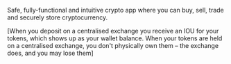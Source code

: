 Safe, fully-functional and intuitive crypto app where you can buy, sell, trade and securely store cryptocurrency.

[When you deposit on a centralised exchange you receive an IOU for your tokens, which shows up as your wallet balance. When your tokens are held on a centralised exchange, you don't physically own them – the exchange does, and you may lose them]